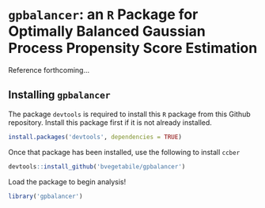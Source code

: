 `gpbalancer`: an `R` Package for Optimally Balanced Gaussian Process Propensity Score Estimation
================================================================================================

Reference forthcoming...

Installing `gpbalancer`
-----------------------

The package `devtools` is required to install this `R` package from this Github repository. Install this package first if it is not already installed.

``` r
install.packages('devtools', dependencies = TRUE)
```

Once that package has been installed, use the following to install `ccber`

``` r
devtools::install_github('bvegetabile/gpbalancer')
```

Load the package to begin analysis!

``` r
library('gpbalancer')
```
